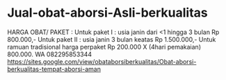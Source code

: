 # Jual-obat-aborsi-Asli-berkualitas
HARGA OBAT/ PAKET :  Untuk paket I : usia janin dari &lt;1 hingga 3 bulan Rp 800.000,-  Untuk paket II : usia janin 3 bulan keatas Rp 1.500.000,-  Untuk ramuan tradisional harga perpaket Rp 200.000 X (4hari pemakaian) 800.000. WA 082295853344 https://sites.google.com/view/obataborsiberkualitas/Obat-aborsi-berkualitas-tempat-aborsi-aman
